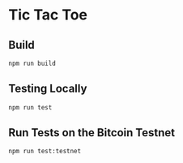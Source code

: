 # Tic Tac Toe

## Build

```sh
npm run build
```

## Testing Locally

```sh
npm run test
```

## Run Tests on the Bitcoin Testnet

```sh
npm run test:testnet
```

